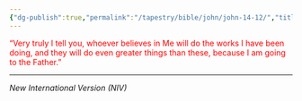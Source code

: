 ```yaml
---
{"dg-publish":true,"permalink":"/tapestry/bible/john/john-14-12/","title":"John 14:12","hide":true,"tags":["bible-verse","bible-verse"],"dgHomeLink":true,"dgShowLocalGraph":true,"dgEnableSearch":true}
---
```


<font color=red> “Very truly I tell you, whoever believes in Me will do the works I have been doing, and they will do even greater things than these, because I am going to the Father.”</font>

---
*New International Version (NIV)*

